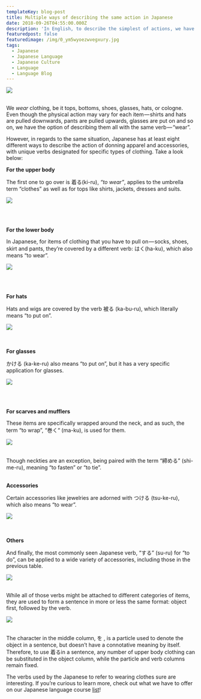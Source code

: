 ```yaml
---
templateKey: blog-post
title: Multiple ways of describing the same action in Japanese
date: 2018-09-26T04:55:00.000Z
description: 'In English, to describe the simplest of actions, we have one word for all. '
featuredpost: false
featuredimage: /img/0_ym5wyoezwvegxury.jpg
tags:
  - Japanese
  - Japanese Language
  - Japanese Culture
  - Language
  - Language Blog
---
```



![](/img/0_ym5wyoezwvegxury.jpg)

<br>We _wear_ clothing, be it tops, bottoms, shoes, glasses, hats, or cologne. Even though the physical action may vary for each item — shirts and hats are pulled downwards, pants are pulled upwards, glasses are put on and so on, we have the option of describing them all with the same verb — “wear”.



However, in regards to the same situation, Japanese has at least eight different ways to describe the action of donning apparel and accessories, with unique verbs designated for specific types of clothing. Take a look below:



 **For the upper body**

The first one to go over is 着る(ki-ru), _“to wear”_, applies to the umbrella term “clothes” as well as for tops like shirts, jackets, dresses and suits.<br>

![](/img/b1.png)

<br>

**<br>For the lower body**

In Japanese, for items of clothing that you have to pull on — socks, shoes, skirt and pants, they’re covered by a different verb: はく(ha-ku), which also means “to wear”.<br>

![](/img/b2.png)

<br><br>

**For hats**

Hats and wigs are covered by the verb 被る (ka-bu-ru), which literally means “to put on”.<br>

![](/img/b3.png)

<br><br>**For glasses**



かける (ka-ke-ru) also means “to put on”, but it has a very specific application for glasses.<br>

![](/img/b4.png)

<br><br>

 **For scarves and mufflers**



These items are specifically wrapped around the neck, and as such, the term “to wrap”, “巻く“ (ma-ku), is used for them.<br>

![](/img/b5.png)

<br>Though neckties are an exception, being paired with the term “締める” (shi-me-ru), meaning “to fasten” or “to tie”.<br>

**<br>Accessories**



Certain accessories like jewelries are adorned with つける (tsu-ke-ru), which also means “to wear”.<br>

![](/img/b6.png)

<br><br>**Others**



And finally, the most commonly seen Japanese verb, “する” (su-ru) for “to do”, can be applied to a wide variety of accessories, including those in the previous table.<br>

![](/img/b7.png)

<br>While all of those verbs might be attached to different categories of items, they are used to form a sentence in more or less the same format: object first, followed by the verb.<br>

![](/img/b8.png)

<br>The character in the middle column, を , is a particle used to denote the object in a sentence, but doesn’t have a connotative meaning by itself. Therefore, to use 着るin a sentence, any number of upper body clothing can be substituted in the object column, while the particle and verb columns remain fixed.



The verbs used by the Japanese to refer to wearing clothes sure are interesting. If you’re curious to learn more, check out what we have to offer on our Japanese language course [list](https://fluentup.com/search?japanese)!
